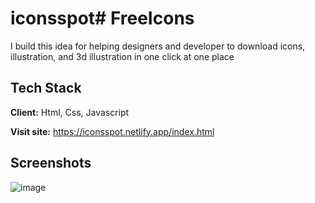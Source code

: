# iconsspot# FreeIcons

I build this idea for helping designers and developer to download icons, illustration, and 3d illustration in one click at one place

## Tech Stack

**Client:** Html, Css, Javascript

**Visit site:** https://iconsspot.netlify.app/index.html

## Screenshots

![image](https://user-images.githubusercontent.com/82137686/212467484-db0828da-1341-4fb5-8a92-37305e78025f.png)
